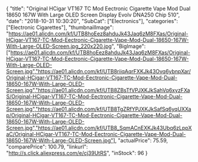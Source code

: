 {
	"title": "Original HCigar VT167 TC Mod Eectronic Cigarette Vape Mod Dual 18650 167W With Large OLED Screen Display Evolv DNA250 Chip 510",
	"date": "2018-10-31 10:30:20",
	"SubCat": ["Electronics"],
	"categories": ["Electronic Cigarettes"],
	"thumbnailImage": "https://ae01.alicdn.com/kf/UTB8hoEez8ahduJk43Jaq6zM8FXas/Original-HCigar-VT167-TC-Mod-Eectronic-Cigarette-Vape-Mod-Dual-18650-167W-With-Large-OLED-Screen.jpg_220x220.jpg",
	"BigImage": ["https://ae01.alicdn.com/kf/UTB8hoEez8ahduJk43Jaq6zM8FXas/Original-HCigar-VT167-TC-Mod-Eectronic-Cigarette-Vape-Mod-Dual-18650-167W-With-Large-OLED-Screen.jpg","https://ae01.alicdn.com/kf/UTB8riiqAqrFXKJk43Ovq6ybnpXar/Original-HCigar-VT167-TC-Mod-Eectronic-Cigarette-Vape-Mod-Dual-18650-167W-With-Large-OLED-Screen.jpg","https://ae01.alicdn.com/kf/UTB8ZBsTfVPJXKJkSahVq6xyzFXaS/Original-HCigar-VT167-TC-Mod-Eectronic-Cigarette-Vape-Mod-Dual-18650-167W-With-Large-OLED-Screen.jpg","https://ae01.alicdn.com/kf/UTB8TgZRfYPJXKJkSafSq6yqUXXap/Original-HCigar-VT167-TC-Mod-Eectronic-Cigarette-Vape-Mod-Dual-18650-167W-With-Large-OLED-Screen.jpg","https://ae01.alicdn.com/kf/UTB8_SqmACnEXKJk43Ubq6zLppXaC/Original-HCigar-VT167-TC-Mod-Eectronic-Cigarette-Vape-Mod-Dual-18650-167W-With-Large-OLED-Screen.jpg"],
	"actualPrice": 75.59,
	"comparePrice": 100.79,
	"linkurl": "http://s.click.aliexpress.com/e/cj39UtRS",
	"inStock": 96
}
